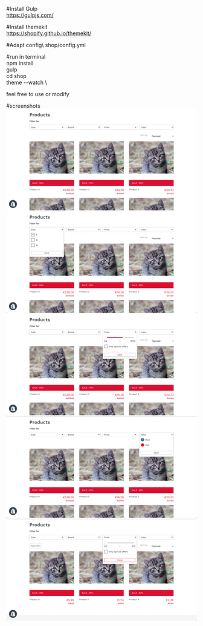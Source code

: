 #Install Gulp\
https://gulpjs.com/

#Install themekit\
https://shopify.github.io/themekit/

#Adapt config\ 
shop/config.yml

#run in terminal\
npm install\
gulp\
cd shop\
theme --watch \

feel free to use or modify

#screenshots
![Alt text](screenshots/1.png?raw=true "Screenshot 1")
![Alt text](screenshots/2.png?raw=true "Screenshot 2")
![Alt text](screenshots/3.png?raw=true "Screenshot 3")
![Alt text](screenshots/4.png?raw=true "Screenshot 4")
![Alt text](screenshots/5.png?raw=true "Screenshot 5")
